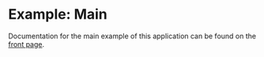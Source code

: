 # Example: Main

Documentation for the main example of this application can be found on the [front page](../../README.md#usage).